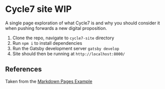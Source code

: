 # Cycle7 site WIP

A single page exploration of what Cycle7 is and why you should consider it when pushing forwards a new digital proposition.

1. Clone the repo, navigate to `cycle7-site` directory
2. Run `npm i` to install dependencies
3. Run the Gatsby development server `gatsby develop`
4. Site should then be running at `http://localhost:8000/`

## References

Taken from the [Markdown Pages Example](https://www.gatsbyjs.org/docs/adding-markdown-pages/)
